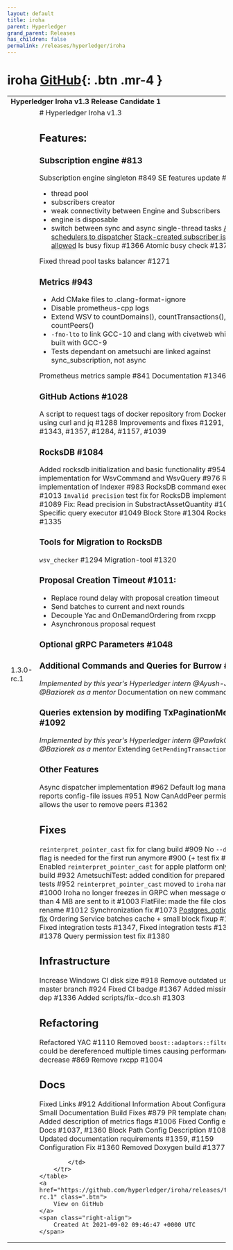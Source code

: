 ```yaml
---
layout: default
title: iroha
parent: Hyperledger
grand_parent: Releases
has_children: false
permalink: /releases/hyperledger/iroha
---
```


# iroha <span class="fs-3 right-align">[GitHub](https://github.com/hyperledger/iroha){: .btn .mr-4 }</span>


<div>
    <table>
        <tr>
            <td colspan="2">
                <b>
                    Hyperledger Iroha v1.3 Release Candidate 1
                </b>
            </td>
        </tr>
        <tr>
            <td>
                <span class="chip">
                    1.3.0-rc.1
                </span>
            </td>
            <td>
                # Hyperledger Iroha v1.3

## Features:

### Subscription engine #813

Subscription engine singleton #849
SE features update #914:
- thread pool
- subscribers creator
- weak connectivity between Engine and Subscribers
- engine is disposable
- switch between sync and async single-thread tasks
[Additional schedulers to dispatcher](https://github.com/hyperledger/iroha/commit/dd250b1e46ad48b5118911db4e43e2a8fc61c113)
[Stack-created subscriber is not allowed](https://github.com/hyperledger/iroha/commit/bbf35f85a12bf6400255a4e6d61a1a871e954468)
Is busy fixup #1366
Atomic busy check #1370

Fixed thread pool tasks balancer #1271

### Metrics #943

- Add CMake files to .clang-format-ignore
- Disable prometheus-cpp logs
- Extend WSV to countDomains(), countTransactions(), countPeers()
- `-fno-lto` to link GCC-10 and clang with civetweb which was built with GCC-9
- Tests dependant on ametsuchi are linked against sync_subscription, not async

Prometheus metrics sample #841
Documentation #1346

### GitHub Actions #1028
A script to request tags of docker repository from DockerHub using curl and jq #1288
Improvements and fixes #1291, #1313, #1343, #1357, #1284, #1157, #1039

### RocksDB #1084

Added rocksdb initialization and basic functionality #954
RocksDB implementation for WsvCommand and WsvQuery #976
RocksDB implementation of Indexer #983
RocksDB command executor #1013
`Invalid precision` test fix for RocksDB implementation #1089
Fix: Read precision in SubstractAssetQuantity #1091
Specific query executor #1049
Block Store #1304
RocksDB cache #1335

### Tools for Migration to RocksDB
``wsv_checker`` #1294
Migration-tool #1320

### Proposal Creation Timeout #1011:
- Replace round delay with proposal creation timeout
- Send batches to current and next rounds
- Decouple Yac and OnDemandOrdering from rxcpp
- Asynchronous proposal request

### Optional gRPC Parameters #1048

### Additional Commands and Queries for Burrow #1326
*Implemented by this year's Hyperledger intern @Ayush-Jalan with @Baziorek as a mentor*
Documentation on new commands #1334

### Queries extension by modifing TxPaginationMeta #1092
*Implemented by this year's Hyperledger intern @Pawlak00 with @Baziorek as a mentor*
Extending ``GetPendingTransactions`` #1300


### Other Features

Async dispatcher implementation #962
Default log manager now reports config-file issues #951
Now CanAddPeer permission also allows the user to remove peers #1362


## Fixes

`reinterpret_pointer_cast` fix for clang build #909
No `--drop-state`  flag is needed for the first run anymore #900 (+ test fix #925)
Enabled `reinterpret_pointer_cast` for apple platform only to fix build #932
AmetsuchiTest: added condition for prepared block tests #952
`reinterpret_pointer_cast` moved to `iroha` namespace #1000
Iroha no longer freezes in GRPC when message of more than 4 MB are sent to it #1003
FlatFile: made the file close before rename #1012
Synchronization fix #1073
[Postgres_options_test fix](https://github.com/hyperledger/iroha/commit/989e6ade15fd5b4c0711d55c4d84a7d5c7397cf5)
Ordering Service batches cache + small block fixup #1327
Fixed integration tests #1347, 
Fixed integration tests #1347, #1378
Query permission test fix #1380

## Infrastructure

Increase Windows CI disk size #918
Remove outdated usages of master branch #924
Fixed CI badge #1367
Added missing brew dep #1336
Added scripts/fix-dco.sh #1303

## Refactoring

Refactored YAC #1110
Removed `boost::adaptors::filter` which could be dereferenced multiple times causing performance decrease #869
Remove rxcpp #1004

## Docs

Fixed Links #912
Additional Information About Configuration + Small Documentation Build Fixes #879
PR template change #1002
Added description of metrics flags #1006
Fixed Config example in Docs #1037, #1360
Block Path Config Description #1080
Updated documentation requirements #1359, #1159
Configuration Fix #1360
Removed Doxygen build #1377

            </td>
        </tr>
    </table>
    <a href="https://github.com/hyperledger/iroha/releases/tag/1.3.0-rc.1" class=".btn">
        View on GitHub
    </a>
    <span class="right-align">
        Created At 2021-09-02 09:46:47 +0000 UTC
    </span>
</div>


